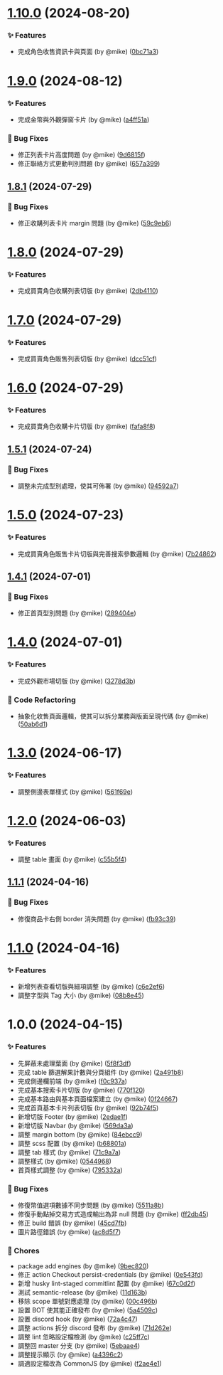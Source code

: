# [1.10.0](https://github.com/leadingtw273/game-trading-matchmaking-frontend/compare/v1.9.0...v1.10.0) (2024-08-20)


### ✨ Features

* 完成角色收售資訊卡與頁面 (by @mike) ([0bc71a3](https://github.com/leadingtw273/game-trading-matchmaking-frontend/commit/0bc71a3d3c126b93ed0fd07c1f5dd01f329e4879))

# [1.9.0](https://github.com/leadingtw273/game-trading-matchmaking-frontend/compare/v1.8.1...v1.9.0) (2024-08-12)


### ✨ Features

* 完成金幣與外觀彈窗卡片 (by @mike) ([a4ff51a](https://github.com/leadingtw273/game-trading-matchmaking-frontend/commit/a4ff51aff5824d227a52ffb429a1d47e08b98a3d))


### 🐞 Bug Fixes

* 修正列表卡片高度問題 (by @mike) ([9d6815f](https://github.com/leadingtw273/game-trading-matchmaking-frontend/commit/9d6815f98868af8777bb4a8acc8f2d4237d2632e))
* 修正聯絡方式更動判別問題 (by @mike) ([657a399](https://github.com/leadingtw273/game-trading-matchmaking-frontend/commit/657a399fa8c50f1d63894fe458ea15f2f43f69cc))

## [1.8.1](https://github.com/leadingtw273/game-trading-matchmaking-frontend/compare/v1.8.0...v1.8.1) (2024-07-29)


### 🐞 Bug Fixes

* 修正收購列表卡片 margin 問題 (by @mike) ([59c9eb6](https://github.com/leadingtw273/game-trading-matchmaking-frontend/commit/59c9eb6e12f2a0094e255d3448337c46fe067600))

# [1.8.0](https://github.com/leadingtw273/game-trading-matchmaking-frontend/compare/v1.7.0...v1.8.0) (2024-07-29)


### ✨ Features

* 完成買賣角色收購列表切版 (by @mike) ([2db4110](https://github.com/leadingtw273/game-trading-matchmaking-frontend/commit/2db4110c682ccca43dc20fe3cf0dd3fe9091976f))

# [1.7.0](https://github.com/leadingtw273/game-trading-matchmaking-frontend/compare/v1.6.0...v1.7.0) (2024-07-29)


### ✨ Features

* 完成買賣角色販售列表切版 (by @mike) ([dcc51cf](https://github.com/leadingtw273/game-trading-matchmaking-frontend/commit/dcc51cfb85d0bb189355075233e3a73a7781c0c1))

# [1.6.0](https://github.com/leadingtw273/game-trading-matchmaking-frontend/compare/v1.5.1...v1.6.0) (2024-07-29)


### ✨ Features

* 完成買賣角色收購卡片切版 (by @mike) ([fafa8f8](https://github.com/leadingtw273/game-trading-matchmaking-frontend/commit/fafa8f8419d0315109c4f5d2c1f724ddbaee7169))

## [1.5.1](https://github.com/leadingtw273/game-trading-matchmaking-frontend/compare/v1.5.0...v1.5.1) (2024-07-24)


### 🐞 Bug Fixes

* 調整未完成型別處理，使其可佈署 (by @mike) ([94592a7](https://github.com/leadingtw273/game-trading-matchmaking-frontend/commit/94592a7513bffb7369ffbba502b5b67121909807))

# [1.5.0](https://github.com/leadingtw273/game-trading-matchmaking-frontend/compare/v1.4.1...v1.5.0) (2024-07-23)


### ✨ Features

* 完成買賣角色販售卡片切版與完善搜索參數邏輯 (by @mike) ([7b24862](https://github.com/leadingtw273/game-trading-matchmaking-frontend/commit/7b248629e6b0cb995577cde2145746fcd82c9915))

## [1.4.1](https://github.com/leadingtw273/game-trading-matchmaking-frontend/compare/v1.4.0...v1.4.1) (2024-07-01)


### 🐞 Bug Fixes

* 修正首頁型別問題 (by @mike) ([289404e](https://github.com/leadingtw273/game-trading-matchmaking-frontend/commit/289404e19d7077616153de9d2aa2f3ef263e478f))

# [1.4.0](https://github.com/leadingtw273/game-trading-matchmaking-frontend/compare/v1.3.0...v1.4.0) (2024-07-01)


### ✨ Features

* 完成外觀市場切版 (by @mike) ([3278d3b](https://github.com/leadingtw273/game-trading-matchmaking-frontend/commit/3278d3bb1fb368abcc9fb67e37b69c9e99de20cb))


### 🦄 Code Refactoring

* 抽象化收售頁面邏輯，使其可以拆分業務與版面呈現代碼 (by @mike) ([50ab6d1](https://github.com/leadingtw273/game-trading-matchmaking-frontend/commit/50ab6d190d2571b8ed5cab91fbf518643fa1f95b))

# [1.3.0](https://github.com/leadingtw273/game-trading-matchmaking-frontend/compare/v1.2.0...v1.3.0) (2024-06-17)


### ✨ Features

* 調整側邊表單樣式 (by @mike) ([561f69e](https://github.com/leadingtw273/game-trading-matchmaking-frontend/commit/561f69e0882af878fe2e1e00ea1783355b6d3c97))

# [1.2.0](https://github.com/leadingtw273/game-trading-matchmaking-frontend/compare/v1.1.1...v1.2.0) (2024-06-03)


### ✨ Features

* 調整 table 畫面 (by @mike) ([c55b5f4](https://github.com/leadingtw273/game-trading-matchmaking-frontend/commit/c55b5f4dc67caf164be745ec6f75270037d2a65b))

## [1.1.1](https://github.com/leadingtw273/game-trading-matchmaking-frontend/compare/v1.1.0...v1.1.1) (2024-04-16)


### 🐞 Bug Fixes

* 修復商品卡右側 border 消失問題 (by @mike) ([fb93c39](https://github.com/leadingtw273/game-trading-matchmaking-frontend/commit/fb93c39afca80fd6cd98e4f13fb924627cd4dda0))

# [1.1.0](https://github.com/leadingtw273/game-trading-matchmaking-frontend/compare/v1.0.0...v1.1.0) (2024-04-16)


### ✨ Features

* 新增列表查看切版與細項調整 (by @mike) ([c6e2ef6](https://github.com/leadingtw273/game-trading-matchmaking-frontend/commit/c6e2ef6080128a24ca0e231d7ef783dfcaf2de7f))
* 調整字型與 Tag 大小 (by @mike) ([08b8e45](https://github.com/leadingtw273/game-trading-matchmaking-frontend/commit/08b8e45eb995ce075c2416ec45ce1633f8ce2cf1))

# 1.0.0 (2024-04-15)


### ✨ Features

* 先屏蔽未處理葉面 (by @mike) ([5f8f3df](https://github.com/leadingtw273/game-trading-matchmaking-frontend/commit/5f8f3dfe6adbfc405aa2dcce27b28a4cbd3d1e31))
* 完成 table 篩選解果計數與分頁組件 (by @mike) ([2a491b8](https://github.com/leadingtw273/game-trading-matchmaking-frontend/commit/2a491b825a53ce29ea00bd6e15b24987ab3d4ba9))
* 完成側邊欄前端 (by @mike) ([f0c937a](https://github.com/leadingtw273/game-trading-matchmaking-frontend/commit/f0c937aa1850229a21dd1cc5c8537f0e7c26ea48))
* 完成基本搜索卡片切版 (by @mike) ([770f120](https://github.com/leadingtw273/game-trading-matchmaking-frontend/commit/770f1208c7d0f46daa0295b3747ce5fed0ab5942))
* 完成基本路由與基本頁面檔案建立 (by @mike) ([0f24667](https://github.com/leadingtw273/game-trading-matchmaking-frontend/commit/0f24667bbce325f614d0a955b14c0985a3d80c66))
* 完成首頁基本卡片列表切版 (by @mike) ([92b74f5](https://github.com/leadingtw273/game-trading-matchmaking-frontend/commit/92b74f5da4320a76aed3a4fb6743d96c6e551357))
* 新增切版 Footer (by @mike) ([2edae1f](https://github.com/leadingtw273/game-trading-matchmaking-frontend/commit/2edae1f2238ee7c346e1713e159b048915d1b71b))
* 新增切版 Navbar (by @mike) ([569da3a](https://github.com/leadingtw273/game-trading-matchmaking-frontend/commit/569da3aaefdbce8bcdfe8f01e4e11265630bf314))
* 調整 margin bottom (by @mike) ([84ebcc9](https://github.com/leadingtw273/game-trading-matchmaking-frontend/commit/84ebcc9ebd6993de66faae87aafb9e0870457205))
* 調整 scss 配置 (by @mike) ([b68801a](https://github.com/leadingtw273/game-trading-matchmaking-frontend/commit/b68801aa2fbecda918fef2a10f6c6950504b41e6))
* 調整 tab 樣式 (by @mike) ([71c9a7a](https://github.com/leadingtw273/game-trading-matchmaking-frontend/commit/71c9a7ada86ce114907aa9f4410fc0d107ab99a3))
* 調整樣式 (by @mike) ([0544968](https://github.com/leadingtw273/game-trading-matchmaking-frontend/commit/0544968b87f32197de880d1c9f464e65d88304dd))
* 首頁樣式調整 (by @mike) ([795332a](https://github.com/leadingtw273/game-trading-matchmaking-frontend/commit/795332a9519764acba97b25902829a23c48f5b01))


### 🐞 Bug Fixes

* 修復幣值選項數據不同步問題 (by @mike) ([5511a8b](https://github.com/leadingtw273/game-trading-matchmaking-frontend/commit/5511a8b1687f6ac921c754299d06cb911a4766b8))
* 修復手動點掉交易方式造成輸出為非 null 問題 (by @mike) ([ff2db45](https://github.com/leadingtw273/game-trading-matchmaking-frontend/commit/ff2db4514b4c0ff9024d9278281cbc990477efc1))
* 修正 build 錯誤 (by @mike) ([45cd7fb](https://github.com/leadingtw273/game-trading-matchmaking-frontend/commit/45cd7fbe4cfd1789bf6f7f7a331d7f42d441367f))
* 圖片路徑錯誤 (by @mike) ([ac8d5f7](https://github.com/leadingtw273/game-trading-matchmaking-frontend/commit/ac8d5f7fc01f7218c5ca0ec7320c28b9c1f31296))


### 🔧 Chores

* package add engines (by @mike) ([9bec820](https://github.com/leadingtw273/game-trading-matchmaking-frontend/commit/9bec820f0f66a4737411b6e19fc36c1f43c940c7))
* 修正 action Checkout persist-credentials (by @mike) ([0e543fd](https://github.com/leadingtw273/game-trading-matchmaking-frontend/commit/0e543fd86403bdadbc3539f4f36cd6d758a3147e))
* 新增 husky lint-staged commitlint 配置 (by @mike) ([67c0d2f](https://github.com/leadingtw273/game-trading-matchmaking-frontend/commit/67c0d2f968948d4cc670c7c6d3e3a64b889f5119))
* 測試 semantic-release (by @mike) ([11d163b](https://github.com/leadingtw273/game-trading-matchmaking-frontend/commit/11d163b00d0a9f85b5af1bf32ff700d103e11fec))
* 移除 scope 單號對應處理 (by @mike) ([00c496b](https://github.com/leadingtw273/game-trading-matchmaking-frontend/commit/00c496b3e0c7e15414dcb3b0605a043036d22eb6))
* 設置 BOT 使其能正確發布 (by @mike) ([5a4509c](https://github.com/leadingtw273/game-trading-matchmaking-frontend/commit/5a4509c08440c9b37d1c56c6e2cd0fae16dd8bcf))
* 設置 discord hook (by @mike) ([72a4c47](https://github.com/leadingtw273/game-trading-matchmaking-frontend/commit/72a4c47b98f9ec422d9bedc6ea0d044cd6f48aa6))
* 調整 actions 拆分 discord 發布 (by @mike) ([71d262e](https://github.com/leadingtw273/game-trading-matchmaking-frontend/commit/71d262e3a7df466bdc030aa0fb4cdce04f2d460c))
* 調整 lint 忽略設定檔檢測 (by @mike) ([c25ff7c](https://github.com/leadingtw273/game-trading-matchmaking-frontend/commit/c25ff7c9c79e81735b0b603f6a3979a9ba5c5f75))
* 調整回 master 分支 (by @mike) ([5ebaae4](https://github.com/leadingtw273/game-trading-matchmaking-frontend/commit/5ebaae4ebb105241c2c6d907f2fb205e7c8fb238))
* 調整提示顯示 (by @mike) ([a4396c2](https://github.com/leadingtw273/game-trading-matchmaking-frontend/commit/a4396c22f1981dfccf674527cbb71b038cf26b57))
* 調適設定檔改為 CommonJS (by @mike) ([f2ae4e1](https://github.com/leadingtw273/game-trading-matchmaking-frontend/commit/f2ae4e133d4165f9597e75597c9084803fa1fbb3))
